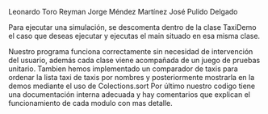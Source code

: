 Leonardo Toro Reyman
Jorge Méndez Martínez
José Pulido Delgado

Para ejecutar una simulación, se descomenta dentro de la clase TaxiDemo el caso que deseas ejecutar y ejecutas el main situado en esa misma clase.

Nuestro programa funciona correctamente sin necesidad de intervención del usuario, además cada clase viene acompañada de un juego de pruebas unitario.
Tambien hemos implementado un comparador de taxis para ordenar la lista taxi de taxis por nombres y posteriormente mostrarla en la demos mediante 
el uso de Colections.sort
Por último nuestro codigo tiene una documentación interna adecuada y hay comentarios que explican el funcionamiento de cada modulo con mas detalle.